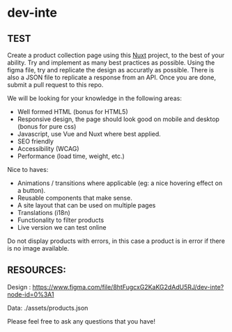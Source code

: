 # dev-inte
## TEST

Create a product collection page using this <a href="https://www.nuxtjs.org">Nuxt</a> project, to the best of your ability. Try and implement as many best practices as possible. Using the figma file, try and replicate the design as accuratly as possible. There is also a JSON file to replicate a response from an API. Once you are done, submit a pull request to this repo.

We will be looking for your knowledge in the following areas:
- Well formed HTML (bonus for HTML5)
- Responsive design, the page should look good on mobile and desktop (bonus for pure css)
- Javascript, use Vue and Nuxt where best applied.
- SEO friendly
- Accessibility (WCAG)
- Performance (load time, weight, etc.)

Nice to haves:
- Animations / transitions where applicable (eg: a nice hovering effect on a button).
- Reusable components that make sense.
- A site layout that can be used on multiple pages
- Translations (i18n)
- Functionality to filter products
- Live version we can test online

Do not display products with errors, in this case a product is in error if there is no image available.

## RESOURCES:

Design : https://www.figma.com/file/8htFugcxG2KaKG2dAdU5RJ/dev-inte?node-id=0%3A1

Data: ./assets/products.json

Please feel free to ask any questions that you have!
